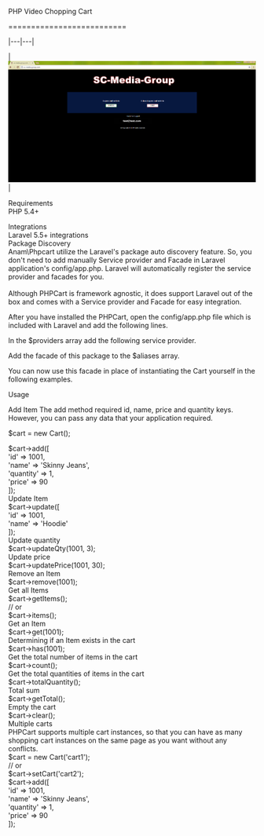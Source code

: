 PHP Video Chopping Cart

==========================



|---|---|

|![1.png](img/main.png)|



Requirements<br/>
PHP 5.4+<br/>


Integrations<br/>
Laravel 5.5+ integrations<br/>
Package Discovery<br/>
Anam\Phpcart utilize the Laravel's package auto discovery feature. So, you don't need to add manually Service provider and Facade in Laravel application's config/app.php. Laravel will automatically register the service provider and facades for you.
<br/>
<br/>
Although PHPCart is framework agnostic, it does support Laravel out of the box and comes with a Service provider and Facade for easy integration.<br/>

After you have installed the PHPCart, open the config/app.php file which is included with Laravel and add the following lines.<br/>

In the $providers array add the following service provider.<br/>

Add the facade of this package to the $aliases array.<br/>

You can now use this facade in place of instantiating the Cart yourself in the following examples.<br/>

Usage<br/>

Add Item
The add method required id, name, price and quantity keys. However, you can pass any data that your application required.

$cart = new Cart();<br/>

$cart->add([<br/>
    'id'       => 1001,<br/>
    'name'     => 'Skinny Jeans',<br/>
    'quantity' => 1,<br/>
    'price'    => 90<br/>
]);<br/>
Update Item<br/>
$cart->update([<br/>
    'id'       => 1001,<br/>
    'name'     => 'Hoodie'<br/>
]);<br/>
Update quantity<br/>
$cart->updateQty(1001, 3);<br/>
Update price<br/>
$cart->updatePrice(1001, 30);<br/>
Remove an Item<br/>
$cart->remove(1001);<br/>
Get all Items<br/>
$cart->getItems();<br/>
// or<br/>
$cart->items();<br/>
Get an Item<br/>
$cart->get(1001);<br/>
Determining if an Item exists in the cart<br/>
$cart->has(1001);<br/>
Get the total number of items in the cart<br/>
$cart->count();<br/>
Get the total quantities of items in the cart<br/>
$cart->totalQuantity();<br/>
Total sum<br/>
$cart->getTotal();<br/>
Empty the cart<br/>
$cart->clear();<br/>
Multiple carts<br/>
PHPCart supports multiple cart instances, so that you can have as many shopping cart instances on the same page as you want without any conflicts.
<br/>
$cart = new Cart('cart1');<br/>
// or<br/>
$cart->setCart('cart2');<br/>
$cart->add([<br/>
    'id'       => 1001,<br/>
    'name'     => 'Skinny Jeans',<br/>
    'quantity' => 1,<br/>
    'price'    => 90<br/>
]);
<br/>